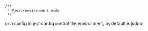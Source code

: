```
/**
 * @jest-environment node
 */
```

or a config in jest config control the environment, by default is jsdom
